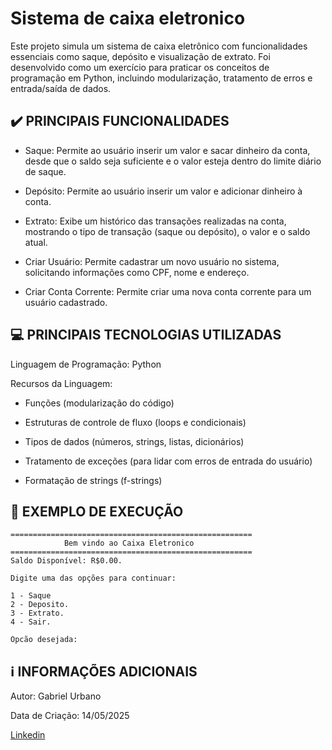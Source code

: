 # Sistema de caixa eletronico
Este projeto simula um sistema de caixa eletrônico com funcionalidades essenciais como saque, depósito e visualização de extrato. Foi desenvolvido como um exercício para praticar os conceitos de programação em Python, incluindo modularização, tratamento de erros e entrada/saída de dados.
## ✔️ PRINCIPAIS FUNCIONALIDADES
- Saque: Permite ao usuário inserir um valor e sacar dinheiro da conta, desde que o saldo seja suficiente e o valor esteja dentro do limite diário de saque.

- Depósito: Permite ao usuário inserir um valor e adicionar dinheiro à conta.

- Extrato: Exibe um histórico das transações realizadas na conta, mostrando o tipo de transação (saque ou depósito), o valor e o saldo atual.

- Criar Usuário: Permite cadastrar um novo usuário no sistema, solicitando informações como CPF, nome e endereço.

- Criar Conta Corrente: Permite criar uma nova conta corrente para um usuário cadastrado.

## 💻 PRINCIPAIS TECNOLOGIAS UTILIZADAS
Linguagem de Programação: Python

Recursos da Linguagem:

- Funções (modularização do código)

- Estruturas de controle de fluxo (loops e condicionais)

- Tipos de dados (números, strings, listas, dicionários)

- Tratamento de exceções (para lidar com erros de entrada do usuário)

- Formatação de strings (f-strings)


## 🚀 EXEMPLO DE EXECUÇÃO
```
======================================================
            Bem vindo ao Caixa Eletronico
======================================================
Saldo Disponível: R$0.00.

Digite uma das opções para continuar:

1 - Saque
2 - Deposito.
3 - Extrato.
4 - Sair.

Opcão desejada:    
```

## ℹ️ INFORMAÇÕES ADICIONAIS
Autor: Gabriel Urbano

Data de Criação: 14/05/2025

[Linkedin](https://www.linkedin.com/in/gabriel-urbano-de-souza-ferreira-9b0947200/)
